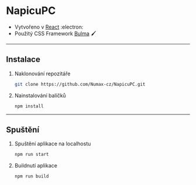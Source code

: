 # NapicuPC

- Vytvořeno v [React](https://reactjs.org/) :electron:
- Použitý CSS Framework [Bulma](https://bulma.io/) 🖌️

---

## Instalace

1. Naklonování repozitáře
   ```sh
   git clone https://github.com/Numax-cz/NapicuPC.git
   ```
2. Nainstalování balíčků
   ```sh
   npm install
   ```

---

## Spuštění

1. Spuštění aplikace na localhostu
   ```sh
   npm run start
   ```
2. Buildnutí aplikace
   ```sh
   npm run build
   ```
